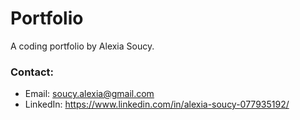 # Portfolio
A coding portfolio by Alexia Soucy.

### Contact:
* Email: soucy.alexia@gmail.com
* LinkedIn: https://www.linkedin.com/in/alexia-soucy-077935192/